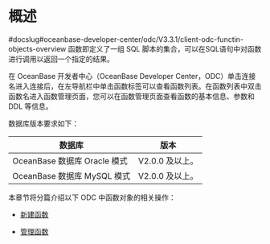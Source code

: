 概述 
=======================
#docslug#oceanbase-developer-center/odc/V3.3.1/client-odc-functin-objects-overview
函数即定义了一组 SQL 脚本的集合，可以在SQL语句中对函数进行调用以返回一个指定的结果。

在 OceanBase 开发者中心（OceanBase Developer Center，ODC）单击连接名进入连接后，在左导航栏中单击函数标签可以查看函数列表。在函数列表中双击函数名进入函数管理页面，您可以在函数管理页面查看函数的基本信息、参数和 DDL 等信息。

数据库版本要求如下：


|           数据库           |     版本      |
|-------------------------|-------------|
| OceanBase 数据库 Oracle 模式 | V2.0.0 及以上。 |
| OceanBase 数据库 MySQL 模式  | V2.0.0 及以上。 |



本章节将分篇介绍以下 ODC 中函数对象的相关操作：

* [新建函数](../3.client-odc-function-objects/2.client-odc-create-a-function.md)

  

* [管理函数](../3.client-odc-function-objects/3.client-odc-manage-functions.md)

  



